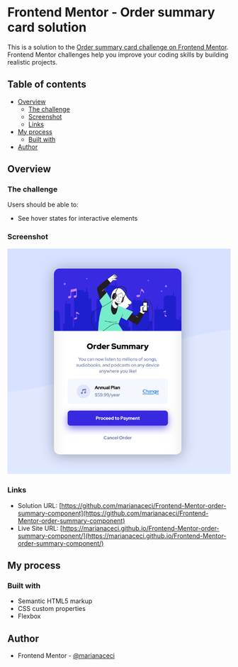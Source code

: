 # Frontend Mentor - Order summary card solution

This is a solution to the [Order summary card challenge on Frontend Mentor](https://www.frontendmentor.io/challenges/order-summary-component-QlPmajDUj). Frontend Mentor challenges help you improve your coding skills by building realistic projects. 

## Table of contents

- [Overview](#overview)
  - [The challenge](#the-challenge)
  - [Screenshot](#screenshot)
  - [Links](#links)
- [My process](#my-process)
  - [Built with](#built-with)
- [Author](#author)


## Overview

### The challenge

Users should be able to:

- See hover states for interactive elements

### Screenshot

![](./screenshot.png)

### Links

- Solution URL: [https://github.com/marianaceci/Frontend-Mentor-order-summary-component](https://github.com/marianaceci/Frontend-Mentor-order-summary-component)
- Live Site URL: [https://marianaceci.github.io/Frontend-Mentor-order-summary-component/](https://marianaceci.github.io/Frontend-Mentor-order-summary-component/)

## My process

### Built with

- Semantic HTML5 markup
- CSS custom properties
- Flexbox

## Author

- Frontend Mentor - [@marianaceci](https://www.frontendmentor.io/profile/marianaceci)

